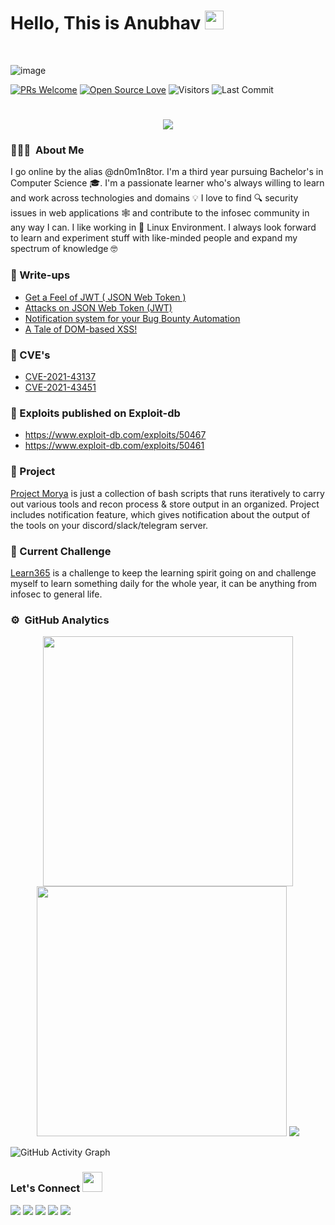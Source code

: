 # Hello, This is Anubhav <img src="https://raw.githubusercontent.com/syedareehaquasar/syedareehaquasar/master/gifs/Hi.gif" width="30px"></h2> 
<br />

![image](https://user-images.githubusercontent.com/65735854/134823562-0fc98c3a-3ded-48a4-92c7-df347e93648a.png)

[![PRs Welcome](https://img.shields.io/badge/PRs-welcome-brightgreen.svg?style=flat&logo=github)](https://github.com/dn0m1n8tor)
[![Open Source Love](https://badges.frapsoft.com/os/v1/open-source.svg?v=103)](https://github.com/dn0m1n8tor)
<img alt="Visitors" src="https://komarev.com/ghpvc/?username=dn0m1n8tor&style=flat&labelColor=black&logo=github&label=PROFILE+VIEWS&color=29bf12">
<img alt="Last Commit" src="https://img.shields.io/github/last-commit/dn0m1n8tor/dn0m1n8tor?logo=markdown&label=LAST+UPDATE&color=29bf12&style=flat">

<h1 align="center">
  <a href="https://git.io/typing-svg">
    <img src="https://readme-typing-svg.herokuapp.com/?color=%2330DCCE&lines=Glad+to+see+you+here!%20:)&center=true&size=30">
  </a>
</h1>

### 👨🏻‍💻 &nbsp;About Me

I go online by the alias @dn0m1n8tor. I'm a third year pursuing Bachelor's in Computer Science :mortar_board:. I'm a passionate learner who's always willing to learn and work across technologies and domains :bulb:  I love to find :mag: security issues in web applications 🕸️ and contribute to the infosec community in any way I can. I like working in 🐧️ Linux Environment. I always look forward to learn and experiment stuff with like-minded people and expand my spectrum of knowledge 🤓

### :closed_book: Write-ups

* [Get a Feel of JWT ( JSON Web Token )](https://anubhav-singh.medium.com/get-a-feel-of-jwt-json-web-token-8ee9c16ce5ce)<br>
* [Attacks on JSON Web Token (JWT)](https://anubhav-singh.medium.com/attacks-on-json-web-token-jwt-278a49a1ad2e)<br>
* [Notification system for your Bug Bounty Automation](https://anubhav-singh.medium.com/notification-system-for-your-bug-bounty-automation-7b13af1b7372)<br>
* [A Tale of DOM-based XSS!](https://payatu.com/blog/anubhav.singh/dom-based-xss)

### :mag_right: CVE's

* [CVE-2021-43137](https://cve.mitre.org/cgi-bin/cvename.cgi?name=CVE-2021-43137) <br>
* [CVE-2021-43451](https://cve.mitre.org/cgi-bin/cvename.cgi?name=2021-43451)
 
### :syringe: Exploits published on Exploit-db

* https://www.exploit-db.com/exploits/50467 <br>
* https://www.exploit-db.com/exploits/50461

### :microscope: Project

[Project Morya](https://github.com/dn0m1n8tor/project-morya) is just a collection of bash scripts that runs iteratively to carry out various tools and recon process & store output in an organized. Project includes notification feature, which gives notification about the output of the tools on your discord/slack/telegram server.

### :pushpin: Current Challenge

[Learn365](https://github.com/dn0m1n8tor/learn365) is a challenge to keep the learning spirit going on and challenge myself to learn something daily for the whole year, it can be anything from infosec to general life.

### ⚙️ &nbsp;GitHub Analytics

<!-- ![](https://github-readme-stats.vercel.app/api?username=dn0m1n8tor&show_icons=true&bg_color=45,fc00ff,00dbde&title_color=fff&text_color=fff)
 -->
 
 <p align = "center">
  <img src = "https://github-readme-stats.vercel.app/api?username=dn0m1n8tor&show_icons=true&theme=dark" width = 400 />
  <img src = "https://github-readme-streak-stats.herokuapp.com/?user=dn0m1n8tor&theme=dark&hide_border=true" width = 400 />
  <img src="https://github-readme-stats.vercel.app/api/top-langs/?username=dn0m1n8tor&theme=dark&hide_border=true" />
</p>

![GitHub Activity Graph](https://activity-graph.herokuapp.com/graph?username=dn0m1n8tor) 

<h3 align="left">Let's Connect <img src="https://raw.githubusercontent.com/dn0m1n8tor/dn0m1n8tor/main/images/handshake.gif" height="32px"></h3>
<p align="center">
  
<a href="https://twitter.com/AnubhavSingh_"><img src="https://img.shields.io/badge/-@Anubhav Singh-1877F2?style=flat&logo=twitter&logoColor=white"/></a>
<a href="https://linkedin.com/in/anubhav14"><img src="https://img.shields.io/badge/-Anubhav%20Singh-0077B5?style=flat&logo=Linkedin&logoColor=white"/></a>
<a href="mailto:anubhav.infosec@gmail.com"><img src="https://img.shields.io/badge/-anubhav.infosec@gmail.com-D14836?style=flat&logo=Gmail&logoColor=white"/></a>
<a href="https://instagram.com/happy_a314"><img src="https://img.shields.io/badge/-@happy_a314-E4405F?style=flat&logo=Instagram&logoColor=white"/></a>
<a href="https://anubhav-singh.medium.com"><img src="https://img.shields.io/badge/-@anubhav.singh-1877F2?style=flat&logo=medium&logoColor=white"/></a>
  
 </p>
